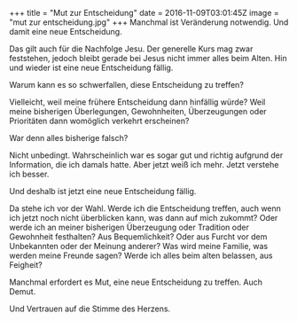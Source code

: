 +++
title = "Mut zur Entscheidung"
date = 2016-11-09T03:01:45Z
image = "mut zur entscheidung.jpg"
+++
Manchmal ist Veränderung notwendig. Und damit eine neue Entscheidung.

Das gilt auch für die Nachfolge Jesu. Der generelle Kurs mag zwar feststehen, 
jedoch bleibt gerade bei Jesus nicht immer alles beim Alten. Hin und wieder 
ist eine neue Entscheidung fällig.

Warum kann es so schwerfallen, diese Entscheidung zu treffen?

Vielleicht, weil meine frühere Entscheidung dann hinfällig würde? 
Weil meine bisherigen Überlegungen, Gewohnheiten, Überzeugungen oder 
Prioritäten dann womöglich verkehrt erscheinen?

War denn alles bisherige falsch?

Nicht unbedingt. Wahrscheinlich war es sogar gut und richtig aufgrund 
der Information, die ich damals hatte. Aber jetzt weiß ich mehr. Jetzt verstehe ich besser.

Und deshalb ist jetzt eine neue Entscheidung fällig.

Da stehe ich vor der Wahl. Werde ich die Entscheidung treffen, 
auch wenn ich jetzt noch nicht überblicken kann, was dann auf mich zukommt? Oder werde ich an 
meiner bisherigen Überzeugung oder Tradition oder Gewohnheit festhalten? Aus Bequemlichkeit? Oder aus 
Furcht vor dem Unbekannten oder der Meinung anderer? Was wird meine Familie, was werden meine 
Freunde sagen? Werde ich alles beim alten belassen, aus Feigheit?

Manchmal erfordert es Mut, eine neue Entscheidung zu treffen. Auch Demut.

Und Vertrauen auf die Stimme des Herzens.